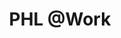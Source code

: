 ---
pid: llb23
title: PHL @Work
location_transcription: New Park over 95
coordinates: "[-75.144181, 39.95531]"
zipcode: '19104'
gen_neighborhood: West Philadelphia
neighborhood: University City,Belmont,Parkside,Powelton Village
outside_phl: 
age: '25'
age_range: 20-29
instagram: 
image_file_name: llb_23.jpg
proposal_transcription: Showing the landscape + industries of Phila past and future.
  Center City skyline. Schuylkill River Water Feature. Pre-Settlers Forest Native
  Americans. Delaware Rive Water Feature.
topic: Environment
topic_summary: '0'
type: 
keywords_other: 
credit: Chelsey Lowe
image_labels: 
twitter: chelseyloweco
facebook: 
permalink: "/monuments/llb23/"
layout: item-page
---